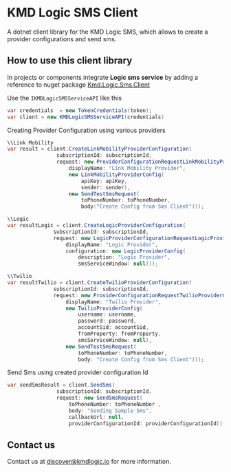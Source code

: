 # KMD Logic SMS Client
A dotnet client library for the KMD Logic SMS, which allows to create a provider configurations and send sms.

## How to use this client library
In projects or components integrate **Logic sms service** by adding a reference to nuget package [Kmd.Logic.Sms.Client](https://www.nuget.org/packages?q=Kmd.Logic.Sms.Client)

Use the `IKMDLogicSMSServiceAPI` like this 

```csharp
var credentials  = new TokenCredentials(token);
var client = new KMDLogicSMSServiceAPI(credentials)
```

Creating Provider Configuration using various providers

```csharp
\\Link Mobility
var result = client.CreateLinkMobilityProviderConfiguration(
                subscriptionId: subscriptionId,
                request: new ProviderConfigurationRequestLinkMobilityProviderConfig(
                    displayName: "Link Mobility Provider",
                    new LinkMobilityProviderConfig(
                        apiKey: apiKey,
                        sender: sender),
                    new SendTestSmsRequest(
                        toPhoneNumber: toPhoneNumber,
                        body:"Create Config from Sms Client")));
```
```csharp
\\Logic
var resultLogic = client.CreateLogicProviderConfiguration(
               subscriptionId: subscriptionId,
               request: new LogicProviderConfigurationRequestLogicProviderConfig(
                   displayName: "Logic Provider",
                   configuration: new LogicProviderConfig(
                       description: "Logic Provider",
                       smsServiceWindow: null)));
```

```csharp
\\Twilio
var resultTwilio = client.CreateTwilioProviderConfiguration(
               subscriptionId: subscriptionId,
               request: new ProviderConfigurationRequestTwilioProviderConfig(
                   displayName: "Twilio Provider",
                   new TwilioProviderConfig(
                       username: username,
                       password: password,
                       accountSid: accountSid,
                       fromProperty: fromProperty,
                       smsServiceWindow: null),
                   new SendTestSmsRequest(
                       toPhoneNumber: toPhoneNumber,
                       body: "Create Config from Sms Client")));
```

Send Sms using created provider configuration Id

```csharp
var sendSmsResult = client.SendSms(
                subscriptionId: subscriptionId,
                request: new SendSmsRequest(
                    toPhoneNumber: toPhoneNumber ,
                    body: "Sending Sample Sms",
                    callbackUrl: null,
                    providerConfigurationId: providerConfigurationId));
```

## Contact us

Contact us at discover@kmdlogic.io for more information.


